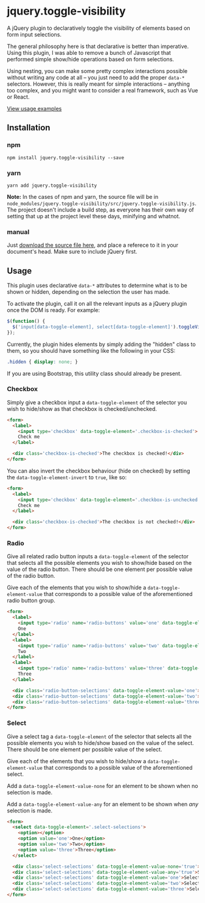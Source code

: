 # jquery.toggle-visibility

A jQuery plugin to declaratively toggle the visibility of elements based on form input selections.

The general philosophy here is that declarative is better than imperative. Using this plugin, I was able to remove a bunch of Javascript that performed simple show/hide operations based on form selections.

Using nesting, you can make some pretty complex interactions possible without writing any code at all – you just need to add the proper `data-*` selectors. However, this is really meant for simple interactions – anything too complex, and you might want to consider a real framework, such as Vue or React.

[View usage examples](http://www.twisted-leaf.com/projects/jquery_toggle_visibility)

## Installation

### npm

`npm install jquery.toggle-visibility --save`

### yarn

`yarn add jquery.toggle-visibility`

**Note:** In the cases of npm and yarn, the source file will be in `node_modules/jquery.toggle-visibility/src/jquery.toggle-visibility.js`. The project doesn't include a build step, as everyone has their own way of setting that up at the project level these days, minifying and whatnot.

### manual

Just [download the source file here](https://raw.githubusercontent.com/elsurudo/jquery.toggle-visibility/master/src/jquery.toggle-visibility.js), and place a referece to it in your document's head. Make sure to include jQuery first.

## Usage

This plugin uses declarative `data-*` attributes to determine what is to be shown or hidden, depending on the selection the user has made.

To activate the plugin, call it on all the relevant inputs as a jQuery plugin once the DOM is ready. For example:

```javascript
$(function() {
  $('input[data-toggle-element], select[data-toggle-element]').toggleVisibility();
});
```

Currently, the plugin hides elements by simply adding the "hidden" class to them, so you should have something like the following in your CSS:

```css
.hidden { display: none; }
```

If you are using Bootstrap, this utility class should already be present.

### Checkbox

Simply give a checkbox input a `data-toggle-element` of the selector you wish to hide/show as that checkbox is checked/unchecked.

```html
<form>
  <label>
    <input type='checkbox' data-toggle-element='.checkbox-is-checked'>
    Check me
  </label>

  <div class='checkbox-is-checked'>The checkbox is checked!</div>
</form>
```

You can also invert the checkbox behaviour (hide on checked) by setting the `data-toggle-element-invert` to `true`, like so:

```html
<form>
  <label>
    <input type='checkbox' data-toggle-element='.checkbox-is-unchecked' data-toggle-element-invert='true'>
    Check me
  </label>

  <div class='checkbox-is-checked'>The checkbox is not checked!</div>
</form>
```

### Radio

Give all related radio button inputs a `data-toggle-element` of the selector that selects all the possible elements you wish to show/hide based on the value of the radio button. There should be one element per possible value of the radio button.

Give each of the elements that you wish to show/hide a `data-toggle-element-value` that corresponds to a possible value of the aforementioned radio button group.

```html
<form>
  <label>
    <input type='radio' name='radio-buttons' value='one' data-toggle-element='.radio-button-selections'>
    One
  </label>
  <label>
    <input type='radio' name='radio-buttons' value='two' data-toggle-element='.radio-button-selections'>
    Two
  </label>
  <label>
    <input type='radio' name='radio-buttons' value='three' data-toggle-element='.radio-button-selections'>
    Three
  </label>

  <div class='radio-button-selections' data-toggle-element-value='one'>Selection: One</div>
  <div class='radio-button-selections' data-toggle-element-value='two'>Selection: Two</div>
  <div class='radio-button-selections' data-toggle-element-value='three'>Selection: Three</div>
</form>
```

### Select

Give a select tag a `data-toggle-element` of the selector that selects all the possible elements you wish to hide/show based on the value of the select. There should be one element per possible value of the select.

Give each of the elements that you wish to hide/show a `data-toggle-element-value` that corresponds to a possible value of the aforementioned select.

Add a `data-toggle-element-value-none` for an element to be shown when no selection is made.

Add a `data-toggle-element-value-any` for an element to be shown when _any_ selection is made.

```html
<form>
  <select data-toggle-element='.select-selections'>
    <option></option>
    <option value='one'>One</option>
    <option value='two'>Two</option>
    <option value='three'>Three</option>
  </select>

  <div class='select-selections' data-toggle-element-value-none='true'>No selection</div>
  <div class='select-selections' data-toggle-element-value-any='true'>Selection made</div>
  <div class='select-selections' data-toggle-element-value='one'>Selection: One</div>
  <div class='select-selections' data-toggle-element-value='two'>Selection: Two</div>
  <div class='select-selections' data-toggle-element-value='three'>Selection: Three</div>
</form>
```
